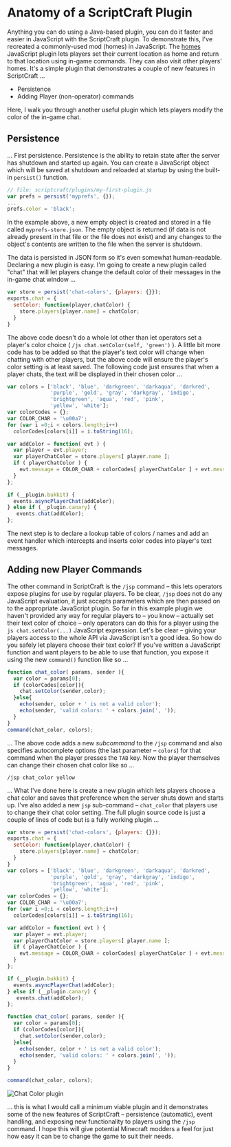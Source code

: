 # Anatomy of a ScriptCraft Plugin

Anything you can do using a Java-based plugin, you can do it
faster and easier in JavaScript with the ScriptCraft plugin. To
demonstrate this, I've recreated a commonly-used mod (homes) in
JavaScript. The [homes][homes] JavaScript plugin lets players set their current
location as home and return to that location using in-game commands.
They can also visit other players' homes. It's a simple plugin that
demonstrates a couple of new features in ScriptCraft &hellip;

 * Persistence
 * Adding Player (non-operator) commands

[homes]:  ../src/main/js/plugins/homes/homes.js

Here, I walk you through another useful plugin which lets players modify the color of the in-game chat.

## Persistence
&hellip; First persistence. Persistence is the ability to retain state
after the server has shutdown and started up again. You can create a
JavaScript object which will be saved at shutdown and reloaded at
startup by using the built-in `persist()` function.

```javascript
// file: scriptcraft/plugins/my-first-plugin.js
var prefs = persist('myprefs', {});
...
prefs.color = 'black';
```
In the example above, a new empty object is created and stored in a file called `myprefs-store.json`. The empty object is returned (if data is not already present in that file or the file does not exist) and any changes to the object's contents are written to the file when the server is shutdown.

The data is persisted in JSON form so it's even somewhat
human-readable. Declaring a new plugin is easy. I'm going to create a
new plugin called "chat" that will let players change the default
color of their messages in the in-game chat window &hellip;

```javascript
var store = persist('chat-colors', {players: {}});
exports.chat = {
  setColor: function(player,chatColor) {
    store.players[player.name] = chatColor;
  }
}
```
The above code doesn't do a whole lot other than let operators set a
player's color choice ( `/js chat.setColor(self, 'green')` ). A little
bit more code has to be added so that the player's text color will
change when chatting with other players, but the above code will ensure
the player's color setting is at least saved. The following code just
ensures that when a player chats, the text will be displayed in their
chosen color &hellip;

```javascript
var colors = ['black', 'blue', 'darkgreen', 'darkaqua', 'darkred',
              'purple', 'gold', 'gray', 'darkgray', 'indigo',
              'brightgreen', 'aqua', 'red', 'pink',
              'yellow', 'white'];
var colorCodes = {};
var COLOR_CHAR = '\u00a7';
for (var i =0;i < colors.length;i++)
  colorCodes[colors[i]] = i.toString(16);

var addColor = function( evt ) {
  var player = evt.player;
  var playerChatColor = store.players[ player.name ];
  if ( playerChatColor ) {
    evt.message = COLOR_CHAR + colorCodes[ playerChatColor ] + evt.message;
  }
};

if (__plugin.bukkit) {
  events.asyncPlayerChat(addColor);
} else if (__plugin.canary) {
   events.chat(addColor);
};
```

The next step is to declare a lookup table of colors / names and add an event
handler which intercepts and inserts color codes into player's text
messages.

## Adding new Player Commands
The other command in ScriptCraft is the `/jsp` command &ndash; this lets
operators expose plugins for use by regular players. To be clear, `/jsp`
does not do any JavaScript evaluation, it just accepts parameters which
are then passed on to the appropriate JavaScript plugin. So far in this
example plugin we haven't provided any way for regular players to &ndash; you
know &ndash; actually set their text color of choice &ndash; only operators can do
this for a player using the `js chat.setColor(...)` JavaScript
expression. Let's be clear &ndash; giving your players access to the whole API
via JavaScript isn't a good idea. So how do you safely let players
choose their text color? If you've written a JavaScript function and
want players to be able to use that function, you expose it using the
new `command()` function like so &hellip;

```javascript
function chat_color( params, sender ){
  var color = params[0];
  if (colorCodes[color]){
    chat.setColor(sender,color);
  }else{
    echo(sender, color + ' is not a valid color');
    echo(sender, 'valid colors: ' + colors.join(', '));
  }
}
command(chat_color, colors);
```

&hellip; The above code adds a new *subcommand* to the `/jsp` command and
also specifies autocomplete options (the last parameter &ndash; `colors`) for
that command when the player presses the `TAB` key. Now the player
themselves can change their chosen chat color like so &hellip;

    /jsp chat_color yellow

&hellip; What I've done here is create a new plugin which lets players choose
a chat color and saves that preference when the server shuts down and
starts up. I've also added a new `jsp` sub-command &ndash; `chat_color` that
players use to change their chat color setting. The full plugin source
code is just a couple of lines of code but is a fully working plugin &hellip;

```javascript
var store = persist('chat-colors', {players: {}});
exports.chat = {
  setColor: function(player,chatColor) {
    store.players[player.name] = chatColor;
  }
}
var colors = ['black', 'blue', 'darkgreen', 'darkaqua', 'darkred',
              'purple', 'gold', 'gray', 'darkgray', 'indigo',
              'brightgreen', 'aqua', 'red', 'pink',
              'yellow', 'white'];
var colorCodes = {};
var COLOR_CHAR = '\u00a7';
for (var i =0;i < colors.length;i++)
  colorCodes[colors[i]] = i.toString(16);

var addColor = function( evt ) {
  var player = evt.player;
  var playerChatColor = store.players[ player.name ];
  if ( playerChatColor ) {
    evt.message = COLOR_CHAR + colorCodes[ playerChatColor ] + evt.message;
  }
};

if (__plugin.bukkit) {
  events.asyncPlayerChat(addColor);
} else if (__plugin.canary) {
   events.chat(addColor);
};

function chat_color( params, sender ){
  var color = params[0];
  if (colorCodes[color]){
    chat.setColor(sender,color);
  }else{
    echo(sender, color + ' is not a valid color');
    echo(sender, 'valid colors: ' + colors.join(', '));
  }
}

command(chat_color, colors);
```

![Chat Color plugin][1]

&hellip; this is what I would call a minimum viable plugin and it
demonstrates some of the new features of ScriptCraft &ndash; persistence
(automatic), event handling, and exposing new functionality to players
using the `/jsp` command. I hope this will give potential Minecraft
modders a feel for just how easy it can be to change the game to suit
their needs.

[1]: img/scriptcraft-chat-color.png

